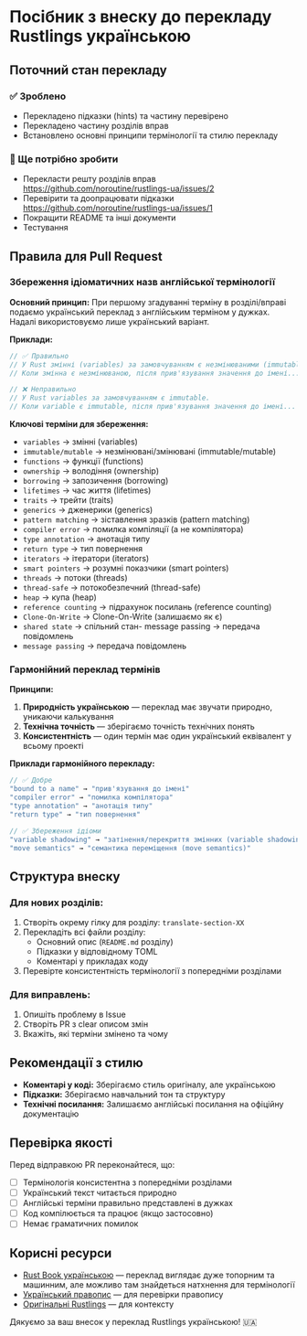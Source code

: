# Посібник з внеску до перекладу Rustlings українською

## Поточний стан перекладу

### ✅ Зроблено
- Перекладено підказки (hints) та частину перевірено
- Перекладено частину розділів вправ
- Встановлено основні принципи термінології та стилю перекладу

### 🔄 Ще потрібно зробити
- Перекласти решту розділів вправ https://github.com/noroutine/rustlings-ua/issues/2
- Перевірити та доопрацювати підказки https://github.com/noroutine/rustlings-ua/issues/1
- Покращити README та інші документи
- Тестування

## Правила для Pull Request

### Збереження ідіоматичних назв англійської термінології

**Основний принцип:** При першому згадуванні терміну в розділі/вправі подаємо український переклад з англійським терміном у дужках. Надалі використовуємо лише український варіант.

**Приклади:**
```rust
// ✅ Правильно
// У Rust змінні (variables) за замовчуванням є незмінюваними (immutable).
// Коли змінна є незмінюваною, після прив'язування значення до імені...

// ❌ Неправильно
// У Rust variables за замовчуванням є immutable.
// Коли variable є immutable, після прив'язування значення до імені...
```

**Ключові терміни для збереження:**
- `variables` → змінні (variables)
- `immutable/mutable` → незмінювані/змінювані (immutable/mutable)
- `functions` → функції (functions)
- `ownership` → володіння (ownership)
- `borrowing` → запозичення (borrowing)
- `lifetimes` → час життя (lifetimes)
- `traits` → трейти (traits)
- `generics` → дженерики (generics)
- `pattern matching` → зіставлення зразків (pattern matching)
- `compiler error` → помилка компіляції (а не компілятора)
- `type annotation` → анотація типу
- `return type` → тип повернення
- `iterators` → ітератори (iterators)
- `smart pointers` → розумні показчики (smart pointers)
- `threads` → потоки (threads)
- `thread-safe` → потокобезпечний (thread-safe)
- `heap` → купа (heap)
- `reference counting` → підрахунок посилань (reference counting)
- `Clone-On-Write` → Clone-On-Write (залишаємо як є)
- `shared state` → спільний стан- message passing → передача повідомлень
- `message passing` → передача повідомлень

### Гармонійний переклад термінів

**Принципи:**
1. **Природність українською** — переклад має звучати природно, уникаючи калькування
2. **Технічна точність** — зберігаємо точність технічних понять
3. **Консистентність** — один термін має один український еквівалент у всьому проекті

**Приклади гармонійного перекладу:**
```rust
// ✅ Добре
"bound to a name" → "прив'язування до імені"
"compiler error" → "помилка компілятора"
"type annotation" → "анотація типу"
"return type" → "тип повернення"

// ✅ Збереження ідіоми
"variable shadowing" → "затінення/перекриття змінних (variable shadowing)"
"move semantics" → "семантика переміщення (move semantics)"
```

## Структура внеску

### Для нових розділів:
1. Створіть окрему гілку для розділу: `translate-section-XX`
2. Перекладіть всі файли розділу:
   - Основний опис (`README.md` розділу)
   - Підказки у відповідному TOML
   - Коментарі у прикладах коду
3. Перевірте консистентність термінології з попередніми розділами

### Для виправлень:
1. Опишіть проблему в Issue
2. Створіть PR з clear описом змін
3. Вкажіть, які терміни змінено та чому

## Рекомендації з стилю

- **Коментарі у коді:** Зберігаємо стиль оригіналу, але українською
- **Підказки:** Зберігаємо навчальний тон та структуру
- **Технічні посилання:** Залишаємо англійські посилання на офіційну документацію

## Перевірка якості

Перед відправкою PR переконайтеся, що:
- [ ] Термінологія консистентна з попередніми розділами
- [ ] Український текст читається природно
- [ ] Англійські терміни правильно представлені в дужках
- [ ] Код компілюється та працює (якщо застосовно)
- [ ] Немає граматичних помилок

## Корисні ресурси

- [Rust Book українською](https://rustlangua.github.io/book_ua/) — переклад виглядає дуже топорним та машинним, але можливо там знайдеться натхнення для термінології
- [Український правопис](https://ukrainskiypravopys.com.ua/) — для перевірки правопису
- [Оригінальні Rustlings](https://github.com/rust-lang/rustlings) — для контексту

Дякуємо за ваш внесок у переклад Rustlings українською! 🇺🇦